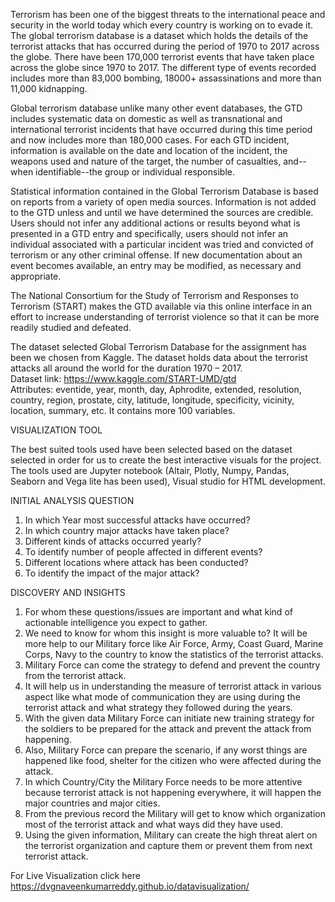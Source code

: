 Terrorism has been one of the biggest threats to the international peace and security in the world today which every country is working on to evade it. The global terrorism database is a dataset which holds the details of the terrorist attacks that has occurred during the period of 1970 to 2017 across the globe. There have been 170,000 terrorist events that have taken place across the globe since 1970 to 2017. The different type of events recorded includes more than 83,000 bombing, 18000+ assassinations and more than 11,000 kidnapping.  

Global terrorism database unlike many other event databases, the GTD includes systematic data on domestic as well as transnational and international terrorist incidents that have occurred during this time period and now includes more than 180,000 cases. For each GTD incident, information is available on the date and location of the incident, the weapons used and nature of the target, the number of casualties, and--when identifiable--the group or individual responsible. 

Statistical information contained in the Global Terrorism Database is based on reports from a variety of open media sources. Information is not added to the GTD unless and until we have determined the sources are credible. Users should not infer any additional actions or results beyond what is presented in a GTD entry and specifically, users should not infer an individual associated with a particular incident was tried and convicted of terrorism or any other criminal offense. If new documentation about an event becomes available, an entry may be modified, as necessary and appropriate. 

The National Consortium for the Study of Terrorism and Responses to Terrorism (START) makes the GTD available via this online interface in an effort to increase understanding of terrorist violence so that it can be more readily studied and defeated. 
 
 The dataset selected Global Terrorism Database for the assignment has been we chosen from Kaggle. The dataset holds data about the terrorist attacks all around the world for the duration 1970 – 2017.  
Dataset link: https://www.kaggle.com/START-UMD/gtd  
Attributes: eventide, year, month, day, Aphrodite, extended, resolution, country, region, prostate, city, latitude, longitude, specificity, vicinity, location, summary, etc. It contains more 100 variables. 


VISUALIZATION TOOL 

The best suited tools used have been selected based on the dataset selected in order for us to create the best interactive visuals for the project. The tools used are Jupyter notebook (Altair, Plotly, Numpy, Pandas, Seaborn and Vega lite has been used), Visual studio for HTML development.   
 
INITIAL ANALYSIS QUESTION 

1. In which Year most successful attacks have occurred?
2. In which country major attacks have taken place? 
3. Different kinds of attacks occurred yearly? 
4. To identify number of people affected in different events? 
5. Different locations where attack has been conducted? 
6. To identify the impact of the major attack? 

DISCOVERY AND INSIGHTS 

1. For whom these questions/issues are important and what kind of actionable intelligence you expect to gather.
2. We need to know for whom this insight is more valuable to? It will be more help to our Military force like Air Force, Army, Coast Guard, Marine Corps, Navy to the country to know the statistics of the terrorist attacks. 
3. Military Force can come the strategy to defend and prevent the country from the terrorist attack. 
4. It will help us in understanding the measure of terrorist attack in various aspect like what mode of communication they are using during the terrorist attack and what strategy they followed during the years. 
5. With the given data Military Force can initiate new training strategy for the soldiers to be prepared for the attack and prevent the attack from happening. 
6. Also, Military Force can prepare the scenario, if any worst things are happened like food, shelter for the citizen who were affected during the attack. 
7. In which Country/City the Military Force needs to be more attentive because terrorist attack is not happening everywhere, it will happen the major countries and major cities.
8. From the previous record the Military will get to know which organization most of the terrorist attack and what ways did they have used. 
9. Using the given information, Military can create the high threat alert on the terrorist organization and capture them or prevent them from next terrorist attack. 

For Live Visualization click here https://dvgnaveenkumarreddy.github.io/datavisualization/

